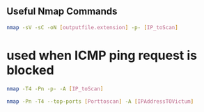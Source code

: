 ## Useful Nmap Commands 

```bash
nmap -sV -sC -oN [outputfile.extension] -p- [IP_toScan] 
```

# used when ICMP ping request is blocked 
```bash
nmap -T4 -Pn -p- -A [IP_toScan] 
```

```sh
nmap -Pn -T4 --top-ports [Porttoscan] -A [IPAddressTOVictum] 
```